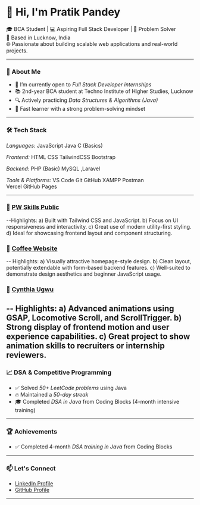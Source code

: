 # 👋 Hi, I'm Pratik Pandey

🎓 BCA Student | 💻 Aspiring Full Stack Developer | 🚀 Problem Solver  
📍 Based in Lucknow, India  
🌐 Passionate about building scalable web applications and real-world projects.

---

### 🧠 About Me

- 💼 I’m currently open to *Full Stack Developer internships*
- 📚 2nd-year BCA student at Techno Institute of Higher Studies, Lucknow  
- 🔍 Actively practicing *Data Structures & Algorithms (Java)*    
- 🧠 Fast learner with a strong problem-solving mindset  

---

### 🛠 Tech Stack

*Languages:*    JavaScript Java C (Basics)

*Frontend:*    HTML CSS TailwindCSS Bootstrap 

*Backend:*    PHP (Basic) MySQL ,Laravel

*Tools & Platforms:*    VS Code Git GitHub XAMPP Postman  
 Vercel GitHub Pages

---

### 🔹 [PW Skills Public](https://pratikpandey09.github.io/pw-Skills/)  
--Highlights: 
    a) Built with Tailwind CSS and JavaScript. 
    b) Focus on UI responsiveness and interactivity. 
    c) Great use of modern utility-first styling. 
    d) Ideal for showcasing frontend layout and component structuring.

### 🔹 [Coffee Website](https://pratikpandey09.github.io/Coffee-Day/)  
-- Highlights: 
    a) Visually attractive homepage-style design. 
    b) Clean layout, potentially extendable with form-based backend features. 
    c) Well-suited to demonstrate design aesthetics and beginner JavaScript usage. 
    
### 🔹 [Cynthia Ugwu](https://pratikpandey09.github.io/Cynthia_Ugwu/)  
-- Highlights: 
    a) Advanced animations using GSAP, Locomotive Scroll, and ScrollTrigger. 
    b) Strong display of frontend motion and user experience capabilities. 
    c) Great project to show animation skills to recruiters or internship reviewers. 
---


### 📈 DSA & Competitive Programming

- ✅ Solved *50+ LeetCode problems* using Java  
- 🔥 Maintained a *50-day streak*  
- 🎓 Completed *DSA in Java* from Coding Blocks (4-month intensive training)

---

### 🏆 Achievements

- ✅ Completed 4-month *DSA training in Java* from Coding Blocks

---

### 📫 Let's Connect

- [LinkedIn Profile](https://www.linkedin.com/in/pratik-pandey-6891a72a7)
- [GitHub Profile](https://github.com/pratikpandey09)

---
